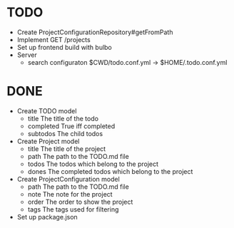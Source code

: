 # TODO

- Create ProjectConfigurationRepository#getFromPath
- Implement GET /projects
- Set up frontend build with bulbo
- Server
  - search configuraton $CWD/todo.conf.yml -> $HOME/.todo.conf.yml

# DONE

- Create TODO model
  - title The title of the todo
  - completed True iff completed
  - subtodos The child todos
- Create Project model
  - title The title of the project
  - path The path to the TODO.md file
  - todos The todos which belong to the project
  - dones The completed todos which belong to the project
- Create ProjectConfiguration model
  - path The path to the TODO.md file
  - note The note for the project
  - order The order to show the project
  - tags The tags used for filtering
- Set up package.json
